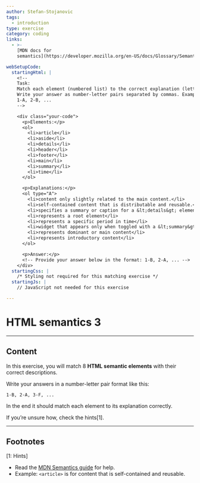 ```yaml
---
author: Stefan-Stojanovic
tags:
  - introduction
type: exercise
category: coding
links:
  - >-
    [MDN docs for
    semantics](https://developer.mozilla.org/en-US/docs/Glossary/Semantics){website}

webSetupCode:
  startingHtml: |
    <!-- 
    Task:
    Match each element (numbered list) to the correct explanation (lettered list).  
    Write your answer as number-letter pairs separated by commas. Example:  
    1-A, 2-B, ...
    -->

    <div class="your-code">
      <p>Elements:</p>
      <ol>
        <li>article</li>
        <li>aside</li>
        <li>details</li>
        <li>header</li>
        <li>footer</li>
        <li>main</li>
        <li>summary</li>
        <li>time</li>
      </ol>

      <p>Explanations:</p>
      <ol type="A">
        <li>content only slightly related to the main content.</li>
        <li>self-contained content that is distributable and reusable.</li>
        <li>specifies a summary or caption for a &lt;details&gt; element</li>
        <li>represents a root element</li>
        <li>represents a specific period in time</li>
        <li>widget that appears only when toggled with a &lt;summary&gt; or &lt;label&gt;</li>
        <li>represents dominant or main content</li>
        <li>represents introductory content</li>
      </ol>

      <p>Answer:</p>
      <!-- Provide your answer below in the format: 1-B, 2-A, ... -->
    </div>
  startingCss: |
    /* Styling not required for this matching exercise */
  startingJs: |
    // JavaScript not needed for this exercise

---
```


# HTML semantics 3

---

## Content

In this exercise, you will match 8 **HTML semantic elements** with their correct descriptions.  

Write your answers in a number-letter pair format like this:  
```plain-text
1-B, 2-A, 3-F, ...
```

In the end it should match each element to its explanation correctly.

If you’re unsure how, check the hints[1].

---

## Footnotes

[1: Hints]
- Read the [MDN Semantics guide](https://developer.mozilla.org/en-US/docs/Glossary/Semantics) for help.  
- Example: `<article>` is for content that is self-contained and reusable.  

